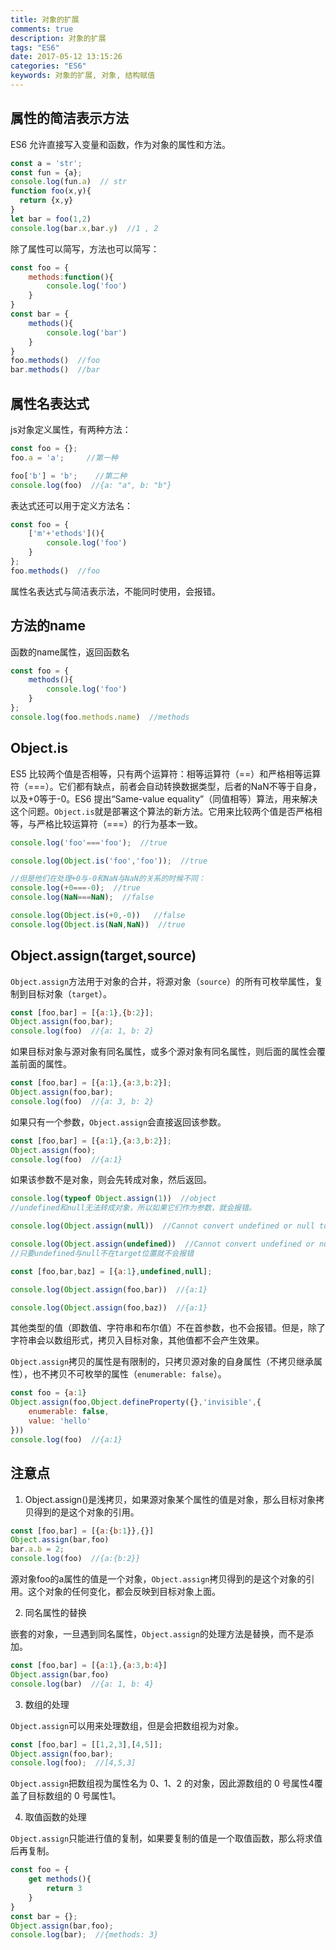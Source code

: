 ```yaml
---
title: 对象的扩展
comments: true
description: 对象的扩展
tags: "ES6"
date: 2017-05-12 13:15:26
categories: "ES6"
keywords: 对象的扩展, 对象, 结构赋值 
---
```


## 属性的简洁表示方法

ES6 允许直接写入变量和函数，作为对象的属性和方法。

```js
const a = 'str';
const fun = {a};
console.log(fun.a)  // str
function foo(x,y){
  return {x,y}
}
let bar = foo(1,2)
console.log(bar.x,bar.y)  //1 , 2
```

除了属性可以简写，方法也可以简写：

```js
const foo = {
    methods:function(){
        console.log('foo')
    }
}
const bar = {
    methods(){
        console.log('bar')
    }
}
foo.methods()  //foo
bar.methods()  //bar
```

## 属性名表达式

js对象定义属性，有两种方法：

```js
const foo = {};
foo.a = 'a';     //第一种

foo['b'] = 'b';    //第二种
console.log(foo)  //{a: "a", b: "b"}
```

表达式还可以用于定义方法名：

```js
const foo = {
    ['m'+'ethods'](){
        console.log('foo')
    }
};
foo.methods()  //foo
```

属性名表达式与简洁表示法，不能同时使用，会报错。

## 方法的name
函数的name属性，返回函数名

```js
const foo = {
    methods(){
        console.log('foo')
    }
};
console.log(foo.methods.name)  //methods
```

## Object.is
ES5 比较两个值是否相等，只有两个运算符：相等运算符（==）和严格相等运算符（===）。它们都有缺点，前者会自动转换数据类型，后者的NaN不等于自身，以及+0等于-0。ES6 提出“Same-value equality”（同值相等）算法，用来解决这个问题。`Object.is`就是部署这个算法的新方法。它用来比较两个值是否严格相等，与严格比较运算符（===）的行为基本一致。

```js
console.log('foo'==='foo');  //true

console.log(Object.is('foo','foo'));  //true

//但是他们在处理+0与-0和NaN与NaN的关系的时候不同：
console.log(+0===-0);  //true
console.log(NaN===NaN);  //false

console.log(Object.is(+0,-0))   //false
console.log(Object.is(NaN,NaN))  //true
```

## Object.assign(target,source)

`Object.assign`方法用于对象的合并，将源对象（`source`）的所有可枚举属性，复制到目标对象（`target`）。

```js
const [foo,bar] = [{a:1},{b:2}];
Object.assign(foo,bar);
console.log(foo)  //{a: 1, b: 2}
```

如果目标对象与源对象有同名属性，或多个源对象有同名属性，则后面的属性会覆盖前面的属性。

```js
const [foo,bar] = [{a:1},{a:3,b:2}];
Object.assign(foo,bar);
console.log(foo)  //{a: 3, b: 2}
```

如果只有一个参数，`Object.assign`会直接返回该参数。

```js
const [foo,bar] = [{a:1},{a:3,b:2}];
Object.assign(foo);
console.log(foo)  //{a:1}
```

如果该参数不是对象，则会先转成对象，然后返回。

```js
console.log(typeof Object.assign(1))  //object
//undefined和null无法转成对象，所以如果它们作为参数，就会报错。

console.log(Object.assign(null))  //Cannot convert undefined or null to objectat Function.assign (<anonymous>)

console.log(Object.assign(undefined))  //Cannot convert undefined or null to objectat Function.assign (<anonymous>)
//只要undefined与null不在target位置就不会报错

const [foo,bar,baz] = [{a:1},undefined,null];

console.log(Object.assign(foo,bar))  //{a:1}

console.log(Object.assign(foo,baz))  //{a:1}
```

其他类型的值（即数值、字符串和布尔值）不在首参数，也不会报错。但是，除了字符串会以数组形式，拷贝入目标对象，其他值都不会产生效果。

`Object.assign`拷贝的属性是有限制的，只拷贝源对象的自身属性（不拷贝继承属性），也不拷贝不可枚举的属性（`enumerable: false`）。

```js
const foo = {a:1}
Object.assign(foo,Object.defineProperty({},'invisible',{
    enumerable: false,
    value: 'hello'
}))
console.log(foo)  //{a:1}
```

## 注意点

1. Object.assign()是浅拷贝，如果源对象某个属性的值是对象，那么目标对象拷贝得到的是这个对象的引用。

```js
const [foo,bar] = [{a:{b:1}},{}]
Object.assign(bar,foo)
bar.a.b = 2;
console.log(foo)  //{a:{b:2}}
```

源对象foo的a属性的值是一个对象，`Object.assign`拷贝得到的是这个对象的引用。这个对象的任何变化，都会反映到目标对象上面。

2. 同名属性的替换

嵌套的对象，一旦遇到同名属性，`Object.assign`的处理方法是替换，而不是添加。

```js
const [foo,bar] = [{a:1},{a:3,b:4}]
Object.assign(bar,foo)
console.log(bar)  //{a: 1, b: 4}
```
3. 数组的处理

`Object.assign`可以用来处理数组，但是会把数组视为对象。

```js
const [foo,bar] = [[1,2,3],[4,5]];
Object.assign(foo,bar);
console.log(foo);  //[4,5,3]
```

`Object.assign`把数组视为属性名为 0、1、2 的对象，因此源数组的 0 号属性4覆盖了目标数组的 0 号属性1。

4. 取值函数的处理


`Object.assign`只能进行值的复制，如果要复制的值是一个取值函数，那么将求值后再复制。

```js
const foo = {
    get methods(){
        return 3
    }
}
const bar = {};
Object.assign(bar,foo);
console.log(bar);  //{methods: 3}
```
